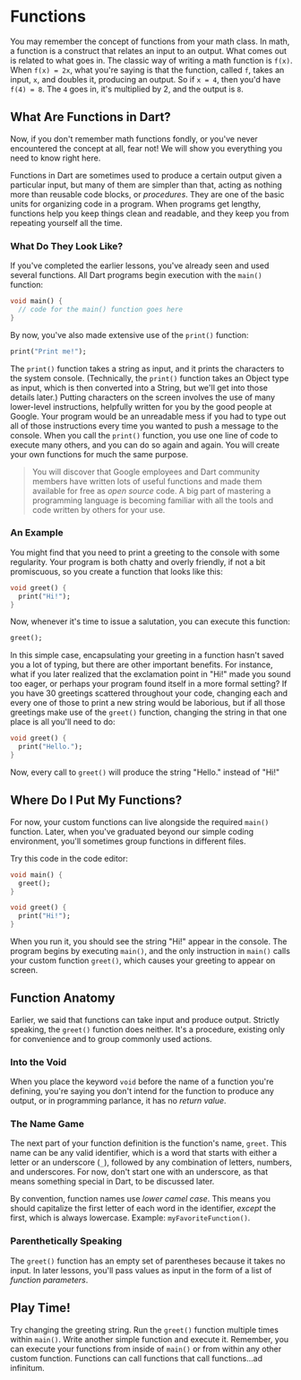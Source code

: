 # Functions

You may remember the concept of functions from your math class. In math, a function is a construct that relates an input to an output. What comes out is related to what goes in. The classic way of writing a math function is `f(x)`. When `f(x) = 2x`, what you're saying is that the function, called `f`, takes an input, `x`, and doubles it, producing an output. So if `x = 4`, then you'd have `f(4) = 8`. The `4` goes in, it's multiplied by 2, and the output is `8`.

## What Are Functions in Dart?

Now, if you don't remember math functions fondly, or you've never encountered the concept at all, fear not! We will show you everything you need to know right here.

Functions in Dart are sometimes used to produce a certain output given a particular input, but many of them are simpler than that, acting as nothing more than reusable code blocks, or *procedures*. They are one of the basic units for organizing code in a program. When programs get lengthy, functions help you keep things clean and readable, and they keep you from repeating yourself all the time.

### What Do They Look Like?

If you've completed the earlier lessons, you've already seen and used several functions. All Dart programs begin execution with the `main()` function:

```dart
void main() {
  // code for the main() function goes here
}
```

By now, you've also made extensive use of the `print()` function:

```dart
print("Print me!");
```

The `print()` function takes a string as input, and it prints the characters to the system console. (Technically, the `print()` function takes an Object type as input, which is then converted into a String, but we'll get into those details later.) Putting characters on the screen involves the use of many lower-level instructions, helpfully written for you by the good people at Google. Your program would be an unreadable mess if you had to type out all of those instructions every time you wanted to push a message to the console. When you call the `print()` function, you use one line of code to execute many others, and you can do so again and again. You will create your own functions for much the same purpose.

> You will discover that Google employees and Dart community members have written lots of useful functions and made them available for free as *open source* code. A big part of mastering a programming language is becoming familiar with all the tools and code written by others for your use.

### An Example

You might find that you need to print a greeting to the console with some regularity. Your program is both chatty and overly friendly, if not a bit promiscuous, so you create a function that looks like this:

```dart
void greet() {
  print("Hi!");
}
```

Now, whenever it's time to issue a salutation, you can execute this function:

```dart
greet();
```

In this simple case, encapsulating your greeting in a function hasn't saved you a lot of typing, but there are other important benefits. For instance, what if you later realized that the exclamation point in "Hi!" made you sound too eager, or perhaps your program found itself in a more formal setting? If you have 30 greetings scattered throughout your code, changing each and every one of those to print a new string would be laborious, but if all those greetings make use of the `greet()` function, changing the string in that one place is all you'll need to do:

```dart
void greet() {
  print("Hello.");
}
```

Now, every call to `greet()` will produce the string "Hello." instead of "Hi!"

## Where Do I Put My Functions?

For now, your custom functions can live alongside the required `main()` function. Later, when you've graduated beyond our simple coding environment, you'll sometimes group functions in different files.

Try this code in the code editor:

```dart
void main() {
  greet();
}

void greet() {
  print("Hi!");
}
```

When you run it, you should see the string "Hi!" appear in the console. The program begins by executing `main()`, and the only instruction in `main()` calls your custom function `greet()`, which causes your greeting to appear on screen.

## Function Anatomy

Earlier, we said that functions can take input and produce output. Strictly speaking, the `greet()` function does neither. It's a procedure, existing only for convenience and to group commonly used actions.

### Into the Void

When you place the keyword `void` before the name of a function you're defining, you're saying you don't intend for the function to produce any output, or in programming parlance, it has no *return value*.

### The Name Game

The next part of your function definition is the function's name, `greet`. This name can be any valid identifier, which is a word that starts with either a letter or an underscore (`_`), followed by any combination of letters, numbers, and underscores. For now, don't start one with an underscore, as that means something special in Dart, to be discussed later.

By convention, function names use *lower camel case*. This means you should capitalize the first letter of each word in the identifier, *except* the first, which is always lowercase. Example: `myFavoriteFunction()`.

### Parenthetically Speaking

The `greet()` function has an empty set of parentheses because it takes no input. In later lessons, you'll pass values as input in the form of a list of *function parameters*.

## Play Time!

Try changing the greeting string. Run the `greet()` function multiple times within `main()`. Write another simple function and execute it. Remember, you can execute your functions from inside of `main()` or from within any other custom function. Functions can call functions that call functions...ad infinitum.